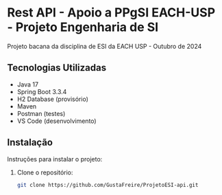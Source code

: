 # Rest API - Apoio a PPgSI EACH-USP - Projeto Engenharia de SI 

Projeto bacana da disciplina de ESI da EACH USP - Outubro de 2024

## Tecnologias Utilizadas

- Java 17
- Spring Boot 3.3.4
- H2 Database (provisório)
- Maven
- Postman (testes)
- VS Code (desenvolvimento)

## Instalação

Instruções para instalar o projeto:

1. Clone o repositório:
   ```bash
   git clone https://github.com/GustaFreire/ProjetoESI-api.git
